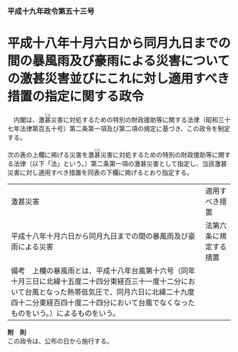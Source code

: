 ### 平成十九年政令第五十三号  
# 平成十八年十月六日から同月九日までの間の暴風雨及び豪雨による災害についての激甚災害並びにこれに対し適用すべき措置の指定に関する政令  
　内閣は、激<ruby>甚<rt>じん</rt></ruby>災害に対処するための特別の財政援助等に関する法律（昭和三十七年法律第百五十号）第二条第一項及び第二項の規定に基づき、この政令を制定する。  
  
次の表の上欄に掲げる災害を激<ruby>甚<rt>じん</rt></ruby>災害に対処するための特別の財政援助等に関する法律（以下「法」という。）第二条第一項の激甚災害として指定し、当該激甚災害に対し適用すべき措置を同表の下欄に掲げるとおり指定する。  

|||  
| --- | --- |  
|激甚災害|適用すべき措置|  
|平成十八年十月六日から同月九日までの間の暴風雨及び豪雨による災害|法第六条に規定する措置|  
|備考　上欄の暴風雨とは、平成十八年台風第十六号（同年十月三日に北緯十五度二十四分東経百三十一度十二分において台風となった熱帯低気圧で、同月六日に北緯二十九度四十二分東経百四十度二十四分において台風でなくなったものをいう。）によるものをいう。|  
  
  
**附　則**  
この政令は、公布の日から施行する。  
  
